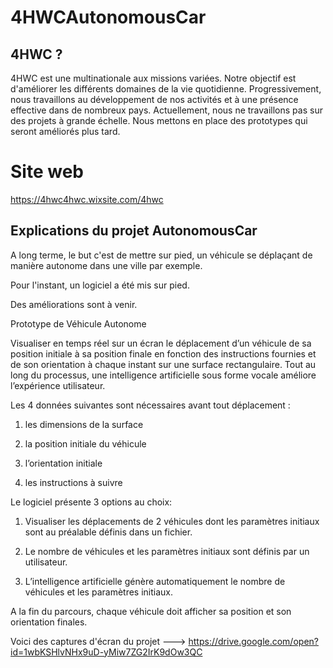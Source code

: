# 4HWCAutonomousCar

## 4HWC ?

4HWC est une multinationale aux missions variées. Notre objectif est d'améliorer les différents domaines de la vie quotidienne. Progressivement, nous travaillons au développement de nos activités et à une présence effective dans de nombreux pays. Actuellement, nous ne travaillons pas sur des projets à grande échelle. Nous mettons en place des prototypes qui seront améliorés plus tard.

# Site web 

https://4hwc4hwc.wixsite.com/4hwc

## Explications du projet AutonomousCar

A long terme, le but c'est de mettre sur pied, un véhicule se déplaçant de manière autonome dans une ville par exemple.

Pour l'instant, un logiciel a été mis sur pied.

Des améliorations sont à venir.

Prototype  de Véhicule Autonome

Visualiser en temps réel sur un écran le déplacement d’un véhicule de sa position initiale à sa position finale en fonction des instructions fournies et de son orientation à chaque instant sur une surface rectangulaire. Tout au long du processus, une intelligence artificielle sous forme vocale améliore l’expérience utilisateur.

Les 4 données suivantes sont nécessaires avant tout déplacement :

1) les dimensions de la surface

2) la position initiale du véhicule

3) l’orientation initiale

4) les instructions à suivre

Le logiciel présente 3 options au choix:

1) Visualiser les déplacements de 2 véhicules dont les paramètres initiaux sont au préalable définis dans un fichier.

2) Le nombre de véhicules et les paramètres initiaux sont définis par un utilisateur.

3) L’intelligence artificielle génère automatiquement le nombre de véhicules et les paramètres initiaux.

A la fin du parcours, chaque véhicule doit afficher sa position et son orientation finales.

Voici des captures d'écran du projet ---> https://drive.google.com/open?id=1wbKSHlvNHx9uD-yMiw7ZG2IrK9dOw3QC
